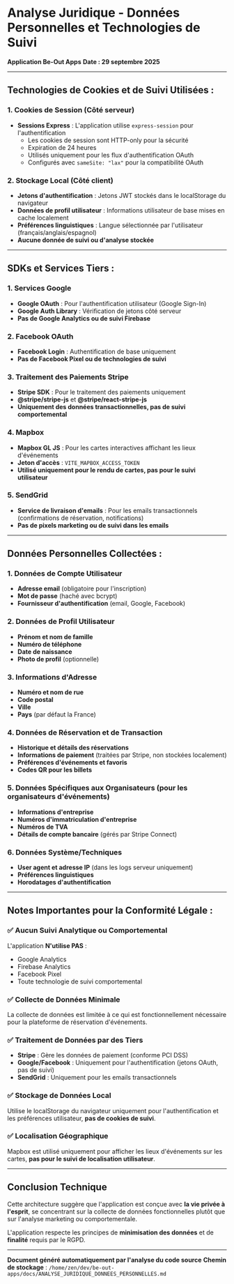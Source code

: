 # Analyse Juridique - Données Personnelles et Technologies de Suivi
**Application Be-Out Apps**
**Date : 29 septembre 2025**

---

## **Technologies de Cookies et de Suivi Utilisées :**

### **1. Cookies de Session (Côté serveur)**
- **Sessions Express** : L'application utilise `express-session` pour l'authentification
  - Les cookies de session sont HTTP-only pour la sécurité
  - Expiration de 24 heures
  - Utilisés uniquement pour les flux d'authentification OAuth
  - Configurés avec `sameSite: "lax"` pour la compatibilité OAuth

### **2. Stockage Local (Côté client)**
- **Jetons d'authentification** : Jetons JWT stockés dans le localStorage du navigateur
- **Données de profil utilisateur** : Informations utilisateur de base mises en cache localement
- **Préférences linguistiques** : Langue sélectionnée par l'utilisateur (français/anglais/espagnol)
- **Aucune donnée de suivi ou d'analyse stockée**

---

## **SDKs et Services Tiers :**

### **1. Services Google**
- **Google OAuth** : Pour l'authentification utilisateur (Google Sign-In)
- **Google Auth Library** : Vérification de jetons côté serveur
- **Pas de Google Analytics ou de suivi Firebase**

### **2. Facebook OAuth**
- **Facebook Login** : Authentification de base uniquement
- **Pas de Facebook Pixel ou de technologies de suivi**

### **3. Traitement des Paiements Stripe**
- **Stripe SDK** : Pour le traitement des paiements uniquement
- **@stripe/stripe-js** et **@stripe/react-stripe-js**
- **Uniquement des données transactionnelles, pas de suivi comportemental**

### **4. Mapbox**
- **Mapbox GL JS** : Pour les cartes interactives affichant les lieux d'événements
- **Jeton d'accès** : `VITE_MAPBOX_ACCESS_TOKEN`
- **Utilisé uniquement pour le rendu de cartes, pas pour le suivi utilisateur**

### **5. SendGrid**
- **Service de livraison d'emails** : Pour les emails transactionnels (confirmations de réservation, notifications)
- **Pas de pixels marketing ou de suivi dans les emails**

---

## **Données Personnelles Collectées :**

### **1. Données de Compte Utilisateur**
- **Adresse email** (obligatoire pour l'inscription)
- **Mot de passe** (haché avec bcrypt)
- **Fournisseur d'authentification** (email, Google, Facebook)

### **2. Données de Profil Utilisateur**
- **Prénom et nom de famille**
- **Numéro de téléphone**
- **Date de naissance**
- **Photo de profil** (optionnelle)

### **3. Informations d'Adresse**
- **Numéro et nom de rue**
- **Code postal**
- **Ville**
- **Pays** (par défaut la France)

### **4. Données de Réservation et de Transaction**
- **Historique et détails des réservations**
- **Informations de paiement** (traitées par Stripe, non stockées localement)
- **Préférences d'événements et favoris**
- **Codes QR pour les billets**

### **5. Données Spécifiques aux Organisateurs** (pour les organisateurs d'événements)
- **Informations d'entreprise**
- **Numéros d'immatriculation d'entreprise**
- **Numéros de TVA**
- **Détails de compte bancaire** (gérés par Stripe Connect)

### **6. Données Système/Techniques**
- **User agent et adresse IP** (dans les logs serveur uniquement)
- **Préférences linguistiques**
- **Horodatages d'authentification**

---

## **Notes Importantes pour la Conformité Légale :**

### ✅ **Aucun Suivi Analytique ou Comportemental**
L'application **N'utilise PAS** :
- Google Analytics
- Firebase Analytics
- Facebook Pixel
- Toute technologie de suivi comportemental

### ✅ **Collecte de Données Minimale**
La collecte de données est limitée à ce qui est fonctionnellement nécessaire pour la plateforme de réservation d'événements.

### ✅ **Traitement de Données par des Tiers**
- **Stripe** : Gère les données de paiement (conforme PCI DSS)
- **Google/Facebook** : Uniquement pour l'authentification (jetons OAuth, pas de suivi)
- **SendGrid** : Uniquement pour les emails transactionnels

### ✅ **Stockage de Données Local**
Utilise le localStorage du navigateur uniquement pour l'authentification et les préférences utilisateur, **pas de cookies de suivi**.

### ✅ **Localisation Géographique**
Mapbox est utilisé uniquement pour afficher les lieux d'événements sur les cartes, **pas pour le suivi de localisation utilisateur**.

---

## **Conclusion Technique**

Cette architecture suggère que l'application est conçue avec **la vie privée à l'esprit**, se concentrant sur la collecte de données fonctionnelles plutôt que sur l'analyse marketing ou comportementale.

L'application respecte les principes de **minimisation des données** et de **finalité** requis par le RGPD.

---

**Document généré automatiquement par l'analyse du code source**
**Chemin de stockage** : `/home/zen/dev/be-out-apps/docs/ANALYSE_JURIDIQUE_DONNEES_PERSONNELLES.md`
